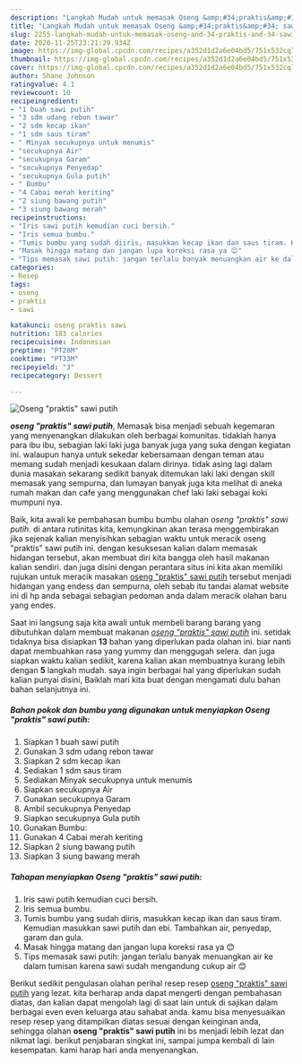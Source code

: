 ```yaml
---
description: "Langkah Mudah untuk memasak Oseng &amp;#34;praktis&amp;#34; sawi putih yang nikmat"
title: "Langkah Mudah untuk memasak Oseng &amp;#34;praktis&amp;#34; sawi putih yang nikmat"
slug: 2255-langkah-mudah-untuk-memasak-oseng-and-34-praktis-and-34-sawi-putih-yang-nikmat
date: 2020-11-25T23:21:29.934Z
image: https://img-global.cpcdn.com/recipes/a352d1d2a6e04bd5/751x532cq70/oseng-praktis-sawi-putih-foto-resep-utama.jpg
thumbnail: https://img-global.cpcdn.com/recipes/a352d1d2a6e04bd5/751x532cq70/oseng-praktis-sawi-putih-foto-resep-utama.jpg
cover: https://img-global.cpcdn.com/recipes/a352d1d2a6e04bd5/751x532cq70/oseng-praktis-sawi-putih-foto-resep-utama.jpg
author: Shane Johnson
ratingvalue: 4.1
reviewcount: 10
recipeingredient:
- "1 buah sawi putih"
- "3 sdm udang rebon tawar"
- "2 sdm kecap ikan"
- "1 sdm saus tiram"
- " Minyak secukupnya untuk menumis"
- "secukupnya Air"
- "secukupnya Garam"
- "secukupnya Penyedap"
- "secukupnya Gula putih"
- " Bumbu"
- "4 Cabai merah keriting"
- "2 siung bawang putih"
- "3 siung bawang merah"
recipeinstructions:
- "Iris sawi putih kemudian cuci bersih."
- "Iris semua bumbu."
- "Tumis bumbu yang sudah diiris, masukkan kecap ikan dan saus tiram. Kemudian masukkan sawi putih dan ebi. Tambahkan air, penyedap, garam dan gula."
- "Masak hingga matang dan jangan lupa koreksi rasa ya 😊"
- "Tips memasak sawi putih: jangan terlalu banyak menuangkan air ke dalam tumisan karena sawi sudah mengandung cukup air 😊"
categories:
- Resep
tags:
- oseng
- praktis
- sawi

katakunci: oseng praktis sawi 
nutrition: 183 calories
recipecuisine: Indonesian
preptime: "PT28M"
cooktime: "PT33M"
recipeyield: "3"
recipecategory: Dessert

---
```



![Oseng &#34;praktis&#34; sawi putih](https://img-global.cpcdn.com/recipes/a352d1d2a6e04bd5/751x532cq70/oseng-praktis-sawi-putih-foto-resep-utama.jpg)

<b><i>oseng &#34;praktis&#34; sawi putih</i></b>, Memasak bisa menjadi sebuah kegemaran yang menyenangkan dilakukan oleh berbagai komunitas. tidaklah hanya para ibu ibu, sebagian laki laki juga banyak juga yang suka dengan kegiatan ini. walaupun hanya untuk sekedar kebersamaan dengan teman atau memang sudah menjadi kesukaan dalam dirinya. tidak asing lagi dalam dunia masakan sekarang sedikit banyak ditemukan laki laki dengan skill memasak yang sempurna, dan lumayan banyak juga kita melihat di aneka rumah makan dan cafe yang menggunakan chef laki laki sebagai koki mumpuni nya.

Baik, kita awali ke pembahasan bumbu bumbu olahan <i>oseng &#34;praktis&#34; sawi putih</i>. di antara rutinitas kita, kemungkinan akan terasa menggembirakan jika sejenak kalian menyisihkan sebagian waktu untuk meracik oseng &#34;praktis&#34; sawi putih ini. dengan kesuksesan kalian dalam memasak hidangan tersebut, akan membuat diri kita bangga oleh hasil makanan kalian sendiri. dan juga disini dengan perantara situs ini kita akan memiliki rujukan untuk meracik masakan <u>oseng &#34;praktis&#34; sawi putih</u> tersebut menjadi hidangan yang endess dan sempurna, oleh sebab itu tandai alamat website ini di hp anda sebagai sebagian pedoman anda dalam meracik olahan baru yang endes.




Saat ini langsung saja kita awali untuk membeli barang barang yang dibutuhkan dalam membuat makanan <u><i>oseng &#34;praktis&#34; sawi putih</i></u> ini. setidak tidaknya bisa disiapkan <b>13</b> bahan yang diperlukan pada olahan ini. biar nanti dapat membuahkan rasa yang yummy dan menggugah selera. dan juga siapkan waktu kalian sedikit, karena kalian akan membuatnya kurang lebih dengan <b>5</b> langkah mudah. saya ingin berbagai hal yang diperlukan sudah kalian punyai disini, Baiklah mari kita buat dengan mengamati dulu bahan bahan selanjutnya ini.

<!--inarticleads1-->

##### Bahan pokok dan bumbu yang digunakan untuk menyiapkan Oseng &#34;praktis&#34; sawi putih:

1. Siapkan 1 buah sawi putih
1. Gunakan 3 sdm udang rebon tawar
1. Siapkan 2 sdm kecap ikan
1. Sediakan 1 sdm saus tiram
1. Sediakan  Minyak secukupnya untuk menumis
1. Siapkan secukupnya Air
1. Gunakan secukupnya Garam
1. Ambil secukupnya Penyedap
1. Siapkan secukupnya Gula putih
1. Gunakan  Bumbu:
1. Gunakan 4 Cabai merah keriting
1. Siapkan 2 siung bawang putih
1. Siapkan 3 siung bawang merah




<!--inarticleads2-->

##### Tahapan menyiapkan Oseng &#34;praktis&#34; sawi putih:

1. Iris sawi putih kemudian cuci bersih.
1. Iris semua bumbu.
1. Tumis bumbu yang sudah diiris, masukkan kecap ikan dan saus tiram. Kemudian masukkan sawi putih dan ebi. Tambahkan air, penyedap, garam dan gula.
1. Masak hingga matang dan jangan lupa koreksi rasa ya 😊
1. Tips memasak sawi putih: jangan terlalu banyak menuangkan air ke dalam tumisan karena sawi sudah mengandung cukup air 😊




Berikut sedikit pengulasan olahan perihal resep resep <u>oseng &#34;praktis&#34; sawi putih</u> yang lezat. kita berharap anda dapat mengerti dengan pembahasan diatas, dan kalian dapat mengolah lagi di saat lain untuk di sajikan dalam berbagai even even keluarga atau sahabat anda. kamu bisa menyesuaikan resep resep yang ditampilkan diatas sesuai dengan keinginan anda, sehingga olahan <b>oseng &#34;praktis&#34; sawi putih</b> ini bs menjadi lebih lezat dan nikmat lagi. berikut penjabaran singkat ini, sampai jumpa kembali di lain kesempatan. kami harap hari anda menyenangkan.
